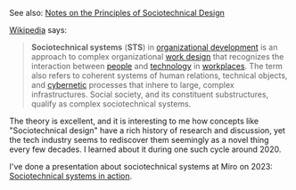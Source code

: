 See also: [Notes on the Principles of Sociotechnical Design](Notes%20on%20the%20Principles%20of%20Sociotechnical%20Design.md)

[Wikipedia](https://en.wikipedia.org/wiki/Sociotechnical_system) says:
>**Sociotechnical systems** (**STS**) in [organizational development](https://en.wikipedia.org/wiki/Organizational_development "Organizational development") is an approach to complex organizational [work design](https://en.wikipedia.org/wiki/Work_design "Work design") that recognizes the interaction between [people](https://en.wikipedia.org/wiki/People "People") and [technology](https://en.wikipedia.org/wiki/Technology "Technology") in [workplaces](https://en.wiktionary.org/wiki/Workplace "wiktionary:Workplace"). The term also refers to coherent systems of human relations, technical objects, and [cybernetic](https://en.wikipedia.org/wiki/Cybernetics "Cybernetics") processes that inhere to large, complex infrastructures. Social society, and its constituent substructures, qualify as complex sociotechnical systems.[](https://en.wikipedia.org/wiki/Sociotechnical_system#cite_note-1)

The theory is excellent, and it is interesting to me how concepts like "Sociotechnical design" have a rich history of research and discussion, yet the tech industry seems to rediscover them seemingly as a novel thing every few decades. I learned about it during one such cycle around 2020.

I've done a presentation about sociotechnical systems at Miro on 2023: [Sociotechnical systems in action](Sociotechnical%20systems%20in%20action.md).